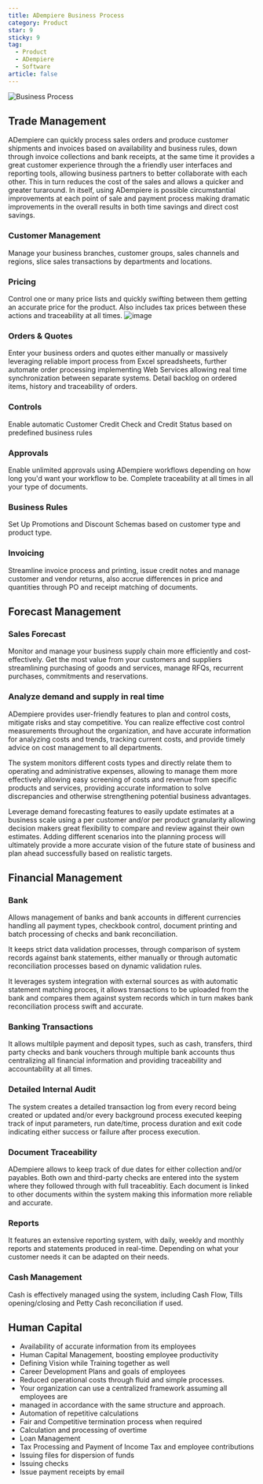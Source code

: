 ```yaml
---
title: ADempiere Business Process
category: Product
star: 9
sticky: 9
tag:
  - Product
  - ADempiere
  - Software
article: false
---
```


![Business Process](/assets/img/product/business-process.jpg)

## Trade Management

ADempiere can quickly process sales orders and produce customer shipments and invoices based on availability and business rules, down through invoice collections and bank receipts, at the same time it provides a great customer experience through the a friendly user interfaces and reporting tools, allowing business partners to better collaborate with each other. This in turn reduces the cost of the sales and allows a quicker and greater turaround. In itself, using ADempiere is possible circumstantial improvements at each point of sale and payment process making dramatic improvements in the overall results in both time savings and direct cost savings.

### Customer Management

Manage your business branches, customer groups, sales channels and regions, slice sales transactions by departments and locations.

### Pricing

Control one or many price lists and quickly swifting between them getting an accurate price for the product. Also includes tax prices between these actions and traceability at all times.
![image](https://user-images.githubusercontent.com/89487449/178361166-44400083-e42e-4276-a0b7-99384c20dd6b.png)


### Orders & Quotes

Enter your business orders and quotes either manually or massively leveraging reliable import process from Excel spreadsheets, further automate order processing implementing Web Services allowing real time synchronization between separate systems. Detail backlog on ordered items, history and traceability of orders.

### Controls

Enable automatic Customer Credit Check and Credit Status based on predefined business rules

### Approvals

Enable unlimited approvals using ADempiere workflows depending on how long you'd want your workflow to be. Complete traceability at all times in all your type of documents.

### Business Rules

Set Up Promotions and Discount Schemas based on customer type and product type.

### Invoicing

Streamline invoice process and printing, issue credit notes and manage customer and vendor returns, also accrue differences in price and quantities through PO and receipt matching of documents.

## Forecast Management

### Sales Forecast

Monitor and manage your business supply chain more efficiently and cost-effectively. Get the most value from your customers and suppliers streamlining purchasing of goods and services, manage RFQs, recurrent purchases, commitments and reservations.

### Analyze demand and supply in real time

ADempiere provides user-friendly features to plan and control costs, mitigate risks and stay competitive. You can realize effective cost control measurements throughout the organization, and have accurate information for analyzing costs and trends, tracking current costs, and provide timely advice on cost management to all departments.

The system monitors different costs types and directly relate them to operating and administrative expenses, allowing to manage them more effectively allowing easy screening of costs and revenue from specific products and services, providing accurate information to solve discrepancies and otherwise strengthening potential business advantages.

Leverage demand forecasting features to easily update estimates at a business scale using a per customer and/or per product granularity allowing decision makers great flexibility to compare and review against their own estimates. Adding different scenarios into the planning process will ultimately provide a more accurate vision of the future state of business and plan ahead successfully based on realistic targets.

## Financial Management

### Bank

Allows management of banks and bank accounts in different currencies handling all payment types, checkbook control, document printing and batch processing of checks and bank reconciliation.

It keeps strict data validation processes, through comparison of system records against bank statements, either manually or through automatic reconciliation processes based on dynamic validation rules.

It leverages system integration with external sources as with automatic statement matching proces, it allows transactions to be uploaded from the bank and compares them against system records which in turn makes bank reconciliation process swift and accurate.

### Banking Transactions

It allows multilple payment and deposit types, such as cash, transfers, third party checks and bank vouchers through multiple bank accounts thus centralizing all financial information and providing traceability and accountability at all times.

### Detailed Internal Audit

The system creates a detailed transaction log from every record being created or updated and/or every background process executed keeping track of input parameters, run date/time, process duration and exit code indicating either success or failure after process execution.

### Document Traceability

ADempiere allows to keep track of due dates for either collection and/or payables. Both own and third-party checks are entered into the system where they followed through with full traceablitiy. Each document is linked to other documents within the system making this information more reliable and accurate.

### Reports

It features an extensive reporting system, with daily, weekly and monthly reports and statements produced in real-time. Depending on what your customer needs it can be adapted on their needs.

### Cash Management

Cash is effectively managed using the system, including Cash Flow, Tills opening/closing and Petty Cash reconciliation if used.

## Human Capital

- Availability of accurate information from its employees
- Human Capital Management, boosting employee productivity
- Defining Vision while Training together as well
- Career Development Plans and goals of employees
- Reduced operational costs through fluid and simple processes.
- Your organization can use a centralized framework assuming all employees are
- managed in accordance with the same structure and approach.
- Automation of repetitive calculations
- Fair and Competitive termination process when required
- Calculation and processing of overtime
- Loan Management
- Tax Processing and Payment of Income Tax and employee contributions
- Issuing files for dispersion of funds
- Issuing checks
- Issue payment receipts by email
